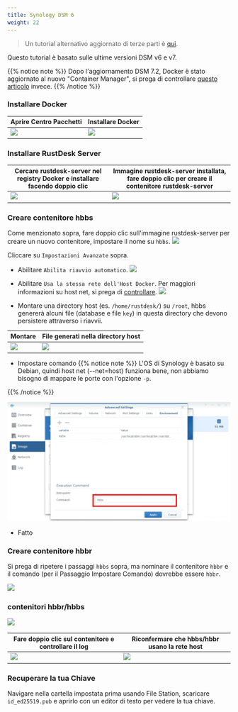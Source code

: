 ```yaml
---
title: Synology DSM 6
weight: 22
---
```


> Un tutorial alternativo aggiornato di terze parti è [qui](https://mariushosting.com/how-to-install-rustdesk-on-your-synology-nas/).

Questo tutorial è basato sulle ultime versioni DSM v6 e v7.

{{% notice note %}}
Dopo l'aggiornamento DSM 7.2, Docker è stato aggiornato al nuovo "Container Manager", si prega di controllare [questo articolo](/docs/en/self-host/rustdesk-server-oss/synology/dsm-7) invece.
{{% /notice %}}

### Installare Docker

| Aprire Centro Pacchetti | Installare Docker |
| --- | --- |
| ![](images/package-manager.png) | ![](images/docker.png) |

### Installare RustDesk Server

| Cercare rustdesk-server nel registry Docker e installare facendo doppio clic | Immagine rustdesk-server installata, fare doppio clic per creare il contenitore rustdesk-server |
| --- | --- |
| ![](images/pull-rustdesk-server.png) | ![](images/rustdesk-server-installed.png) |

### Creare contenitore hbbs

Come menzionato sopra, fare doppio clic sull'immagine rustdesk-server per creare un nuovo contenitore, impostare il nome su `hbbs`.
![](images/hbbs.png)

Cliccare su `Impostazioni Avanzate` sopra.

- Abilitare `Abilita riavvio automatico`.
![](images/auto-restart.png)

- Abilitare `Usa la stessa rete dell'Host Docker`. Per maggiori informazioni su host net, si prega di [controllare](https://rustdesk.com/docs/en/self-host/rustdesk-server-oss/docker/#net-host).
![](images/host-net.png)

- Montare una directory host (es. `/home/rustdesk/`) su `/root`, hbbs genererà alcuni file (database e file `key`) in questa directory che devono persistere attraverso i riavvii.

| Montare | File generati nella directory host |
| --- | --- |
| ![](images/mount.png) | ![](images/mounted-dir.png) |

- Impostare comando
{{% notice note %}}
L'OS di Synology è basato su Debian, quindi host net (--net=host) funziona bene, non abbiamo bisogno di mappare le porte con l'opzione `-p`.

{{% /notice %}}

![](images/hbbs-cmd.png?v3)

- Fatto

### Creare contenitore hbbr

Si prega di ripetere i passaggi `hbbs` sopra, ma nominare il contenitore `hbbr` e il comando (per il Passaggio Impostare Comando) dovrebbe essere `hbbr`.

![](images/hbbr-config.png)

### contenitori hbbr/hbbs

![](images/containers.png)

| Fare doppio clic sul contenitore e controllare il log | Riconfermare che hbbs/hbbr usano la rete host |
| --- | --- |
| ![](images/log.png) | ![](images/network-types.png) |

### Recuperare la tua Chiave

Navigare nella cartella impostata prima usando File Station, scaricare `id_ed25519.pub` e aprirlo con un editor di testo per vedere la tua chiave.
